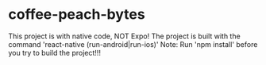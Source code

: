 # coffee-peach-bytes

This project is with native code, NOT Expo!
The project is built with the command 'react-native (run-android|run-ios)'
Note: Run 'npm install' before you try to build the project!!!
